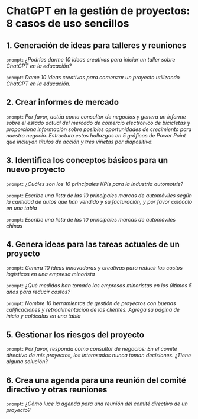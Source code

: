 ﻿# ChatGPT en la gestión de proyectos: 8 casos de uso sencillos
 
 
 ## 1. Generación de ideas para talleres y reuniones 
 
 `prompt`: *¿Podrías darme 10 ideas creativas para iniciar un taller sobre ChatGPT en la educación?* 
 
 `prompt`: *Dame 10 ideas creativas para comenzar un proyecto utilizando ChatGPT en la educación.*
 
 ## 2. Crear informes de mercado
 
`prompt`: *Por favor, actúa como consultor de negocios y genera un informe sobre el estado actual del mercado de comercio electrónico de bicicletas y proporciona información sobre posibles oportunidades de crecimiento para nuestro negocio. Estructura estos hallazgos en 5 gráficos de Power Point que incluyan títulos de acción y tres viñetas por diapositiva.*

## 3. Identifica los conceptos básicos para un nuevo proyecto

`prompt`: *¿Cuáles son los 10 principales KPIs para la industria automotriz?*

`prompt`: *Escribe una lista de las 10 principales marcas de automóviles según la cantidad de autos que han vendido y su facturación, y por favor colócalo en una tabla*

`prompt`: *Escribe una lista de las 10 principales marcas de automóviles chinas*

## 4. Genera ideas para las tareas actuales de un proyecto

`prompt`: *Genera 10 ideas innovadoras y creativas para reducir los costos logísticos en una empresa minorista*

`prompt`: *¿Qué medidas han tomado las empresas minoristas en los últimos 5 años para reducir costos?*

`prompt`: *Nombre 10 herramientas de gestión de proyectos con buenas calificaciones y retroalimentación de los clientes. Agrega su página de inicio y colócalas en una tabla*

## 5. Gestionar los riesgos del proyecto

`prompt`: *Por favor, responda como consultor de negocios: En el comité directivo de mis proyectos, los interesados nunca toman decisiones. ¿Tiene alguna solución?*

## 6. Crea una agenda para una reunión del comité directivo y otras reuniones

`prompt`: *¿Cómo luce la agenda para una reunión del comité directivo de un proyecto?*
